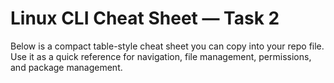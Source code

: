 # Linux CLI Cheat Sheet — Task 2
Below is a compact table-style cheat sheet you can copy into your repo file. Use it as a quick reference for navigation, file management, permissions, and package management.
